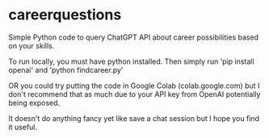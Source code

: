 # careerquestions
Simple Python code to query ChatGPT API about career possibilities based on your skills. 

To run locally, you must have python installed. Then simply run 'pip install openai' and 'python findcareer.py' 

OR you could try putting the code in Google Colab (colab.google.com) but I don't recommend that as much due to your API key from OpenAI potentially being exposed. 

It doesn't do anything fancy yet like save a chat session but I hope you find it useful. 
